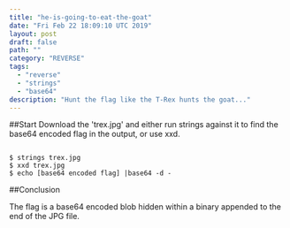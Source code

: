 ```yaml
---
title: "he-is-going-to-eat-the-goat"
date: "Fri Feb 22 18:09:10 UTC 2019"
layout: post
draft: false
path: ""
category: "REVERSE"
tags:
  - "reverse"
  - "strings"
  - "base64"
description: "Hunt the flag like the T-Rex hunts the goat..."
---
```


##Start
Download the 'trex.jpg' and either run strings against it to find the base64 encoded flag in the output,
or use xxd.

```

$ strings trex.jpg
$ xxd trex.jpg
$ echo [base64 encoded flag] |base64 -d -

```

##Conclusion

The flag is a base64 encoded blob hidden within a binary appended to the end of the JPG file.
